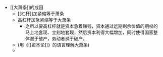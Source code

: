 - [[大萧条]]的成因
	- [[杠杆]]加紧缩等于萧条
	- 高杠杆加急紧缩等于大萧条
		- 之所以要高杠杆就是资本急着赚钱，资本通过远期剩余价值的期权的马上地套现、立刻地套现，然后资本利得大幅增加，同时使得国家整体濒于破产，劳动者濒于破产。
	- (用《[[资本论]]》的语言理解大萧条)
	-